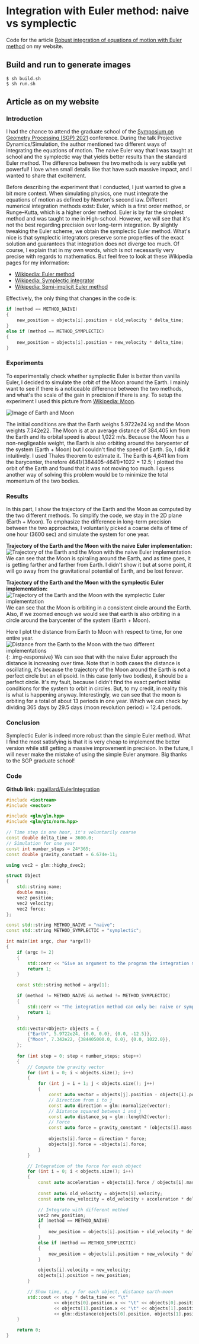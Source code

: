 Integration with Euler method: naive vs symplectic
==================================================

Code for the article [Robust integration of equations of motion with Euler method](https://www.mgaillard.fr/2021/07/11/euler-integration.html) on my website.

## Build and run to generate images
```
$ sh build.sh
$ sh run.sh
```

## Article as on my website

### Introduction

I had the chance to attend the graduate school of the [Symposium on Geometry Processing (SGP) 2021](https://sgp2021.github.io/) conference.
During the talk Projective Dynamics/Simulation, the author mentioned two different ways of integrating the equations of motion.
The naive Euler way that I was taught at school and the symplectic way that yields better results than the standard Euler method. 
The difference between the two methods is very subtle yet powerful! I love when small details like that have such massive impact, and I wanted to share that excitement.

Before describing the experiment that I conducted, I just wanted to give a bit more context.
When simulating physics, one must integrate the equations of motion as defined by Newton's second law. 
Different numerical integration methods exist: Euler, which is a first order method, or Runge–Kutta, which is a higher order method. 
Euler is by far the simplest method and was taught to me in High-school. However, we will see that it's not the best regarding precision over long-term integration. By slightly tweaking the Euler scheme, we obtain the symplectic Euler method. 
What's nice is that symplectic integrators preserve some properties of the exact solution and guarantees that integration does not diverge too much.
Of course, I explain that in my own words, which is not necessarily very precise with regards to mathematics. But feel free to look at these Wikipedia pages for my information:
 * [Wikipedia: Euler method](https://en.wikipedia.org/wiki/Euler_method)
 * [Wikipedia: Symplectic integrator](https://en.wikipedia.org/wiki/Symplectic_integrator)
 * [Wikipedia: Semi-implicit Euler method](https://en.wikipedia.org/wiki/Semi-implicit_Euler_method)

Effectively, the only thing that changes in the code is:
```c++
if (method == METHOD_NAIVE)
{
    new_position = objects[i].position + old_velocity * delta_time;
}
else if (method == METHOD_SYMPLECTIC)
{
    new_position = objects[i].position + new_velocity * delta_time;
}
```

### Experiments
To experimentally check whether symplectic Euler is better than vanilla Euler, I decided to simulate the orbit of the Moon around the Earth. I mainly want to see if there is a noticeable difference between the two methods, and what's the scale of the gain in precision if there is any. To setup the experiment I used this picture from [Wikipedia: Moon](https://en.wikipedia.org/wiki/Moon).

![Image of Earth and Moon](images/wikipedia_earth_moon.svg)

The initial conditions are that the Earth weighs 5.9722e24 kg and the Moon weights 7.342e22. The Moon is at an average distance of 384,405 km from the Earth and its orbital speed is about 1,022 m/s. Because the Moon has a non-negligeable weight, the Earth is also orbiting around the barycenter of the system (Earth + Moon) but I couldn't find the speed of Earth. So, I did it intuitively. I used Thales theorem to estimate it. The Earth is 4,641 km from the barycenter, therefore 4641/(384405-4641)*1022 = 12.5; I plotted the orbit of the Earth and found that it was not moving too much. I guess another way of solving this problem would be to minimize the total momentum of the two bodies. 

### Results

In this part, I show the trajectory of the Earth and the Moon as computed by the two different methods. To simplify the code, we stay in the 2D plane (Earth + Moon). To emphasize the difference in long-term precision between the two approaches, I voluntarily picked a coarse delta of time of one hour (3600 sec) and simulate the system for one year.

**Trajectory of the Earth and the Moon with the naive Euler implementation:**
![Trajectory of the Earth and the Moon with the naive Euler implementation](images/trajectories_naive.png)
We can see that the Moon is spiraling around the Earth, and as time goes, it is getting farther and farther from Earth. I didn't show it but at some point, it will go away from the gravitational potential of Earth, and be lost forever.

**Trajectory of the Earth and the Moon with the symplectic Euler implementation:**
![Trajectory of the Earth and the Moon with the symplectic Euler implementation](images/trajectories_symplectic.png)
We can see that the Moon is orbiting in a consistent circle around the Earth. Also, if we zoomed enough we would see that earth is also orbiting in a circle around the barycenter of the system (Earth + Moon).

Here I plot the distance from Earth to Moon with respect to time, for one entire year.
![Distance from the Earth to the Moon with the two different implementations](images/distances.png){: .img-responsive}
We can see that with the naive Euler approach the distance is increasing over time. Note that in both cases the distance is oscillating, it's because the trajectory of the Moon around the Earth is not a perfect circle but an ellipsoid. In this case (only two bodies), it should be a perfect circle. It's my fault, because I didn't find the exact perfect initial conditions for the system to orbit in circles. But, to my credit, in reality this is what is happening anyway. Interestingly, we can see that the moon is orbiting for a total of about 13 periods in one year. Which we can check by dividing 365 days by 29.5 days (moon revolution period) = 12.4 periods. 

### Conclusion
Symplectic Euler is indeed more robust than the simple Euler method. What I find the most satisfying is that it is very cheap to implement the better version while still getting a massive improvement in precision. In the future, I will never make the mistake of using the simple Euler anymore. Big thanks to the SGP graduate school!

### Code

**Github link:** [mgaillard/EulerIntegration](https://github.com/mgaillard/EulerIntegration)

```c++
#include <iostream>
#include <vector>

#include <glm/glm.hpp>
#include <glm/gtx/norm.hpp>

// Time step is one hour, it's voluntarily coarse 
const double delta_time = 3600.0;
// Simulation for one year
const int number_steps = 24*365;
const double gravity_constant = 6.674e-11;

using vec2 = glm::highp_dvec2;

struct Object
{
    std::string name;
    double mass;
    vec2 position;
    vec2 velocity;
    vec2 force;
};

const std::string METHOD_NAIVE = "naive";
const std::string METHOD_SYMPLECTIC = "symplectic";

int main(int argc, char *argv[])
{
    if (argc != 2)
    {
        std::cerr << "Give as argument to the program the integration method: naive or symplectic" << std::endl;
        return 1;
    }

    const std::string method = argv[1];

    if (method != METHOD_NAIVE && method != METHOD_SYMPLECTIC)
    {
        std::cerr << "The integration method can only be: naive or symplectic" << std::endl;
        return 1;
    }

    std::vector<Object> objects = {
        {"Earth", 5.9722e24, {0.0, 0.0}, {0.0, -12.5}},
        {"Moon", 7.342e22, {384405000.0, 0.0}, {0.0, 1022.0}},
    };
    
    for (int step = 0; step < number_steps; step++)
    {
        // Compute the gravity vector
        for (int i = 0; i < objects.size(); i++)
        {
            for (int j = i + 1; j < objects.size(); j++)
            {
                const auto vector = objects[j].position - objects[i].position;
                // Direction from i to j
                const auto direction = glm::normalize(vector);
                // Distance squared between i and j
                const auto distance_sq = glm::length2(vector);
                // Force
                const auto force = gravity_constant * (objects[i].mass * objects[j].mass) / distance_sq;
                
                objects[i].force = direction * force;
                objects[j].force = -objects[i].force;
            }
        }

        // Integration of the force for each object
        for (int i = 0; i < objects.size(); i++)
        {
            const auto acceleration = objects[i].force / objects[i].mass;
            
            const auto& old_velocity = objects[i].velocity;
            const auto new_velocity = old_velocity + acceleration * delta_time;

            // Integrate with different method
            vec2 new_position;
            if (method == METHOD_NAIVE)
            {
                new_position = objects[i].position + old_velocity * delta_time;
            }
            else if (method == METHOD_SYMPLECTIC)
            {
                new_position = objects[i].position + new_velocity * delta_time;
            }

            objects[i].velocity = new_velocity;
            objects[i].position = new_position;
        }

        // Show time, x, y for each object, distance earth-moon
        std::cout << step * delta_time << "\t"
                  << objects[0].position.x << "\t" << objects[0].position.y << "\t"
                  << objects[1].position.x << "\t" << objects[1].position.y << "\t"
                  << glm::distance(objects[0].position, objects[1].position) << std::endl;
    }

    return 0;
}
```
